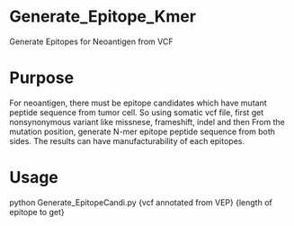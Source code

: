 # Generate_Epitope_Kmer
Generate Epitopes for Neoantigen from VCF

# Purpose
For neoantigen, there must be epitope candidates which have mutant peptide sequence from tumor cell. So using somatic vcf file, first get nonsynonymous variant like missnese, frameshift, indel and then From the mutation position, generate N-mer epitope peptide sequence from both sides. The results can have manufacturability of each epitopes.

# Usage
python Generate_EpitopeCandi.py {vcf annotated from VEP} {length of epitope to get}
